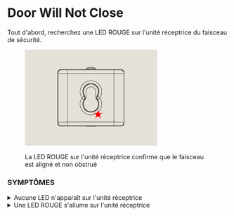 # Door Will Not Close

Tout d'abord, recherchez une LED ROUGE sur l'unité réceptrice du faisceau de sécurité.  
   
<figure><img src="../.gitbook/assets/Beam with Red LED@2x.png" alt=""><figcaption><p>La LED ROUGE sur l'unité réceptrice confirme que le faisceau est aligné et non obstrué</p></figcaption></figure>  
   
### SYMPTÔMES  
   
<details>  
   
<summary>Aucune LED n'apparaît sur l'unité réceptrice</summary>  
   
### Causes possibles / Solutions  
   
#### 1) Les unités réceptrice et émettrice ne sont pas correctement alignées  
   
SOLUTION : Réalignez l'unité réceptrice et l'émetteur.  
   
#### 2) Le faisceau est obstrué  
   
SOLUTION : Retirez l'obstruction du chemin du faisceau.  
   
</details>  
   
<details>  
   
<summary>Une LED ROUGE s'allume sur l'unité réceptrice</summary>  
   
### Causes possibles / Solutions  
   
#### 1. Les piles du faisceau de sécurité sont déchargées  
   
SOLUTION : Remplacez les piles.  
   
#### 2. Le faisceau de sécurité ne fonctionne plus  
   
SOLUTION TEMPORAIRE : Utilisez le mode [**Fermeture de sécurité**](../safety-close-mode.md) pour fermer la porte.&#x20;  
   
1. Maintenez le bouton de l'émetteur enfoncé pendant 6 secondes  
2. Relâchez  
3. Appuyez à nouveau sur le bouton de l'émetteur et maintenez-le enfoncé jusqu'à ce que la porte soit complètement fermée  
   
</details>
